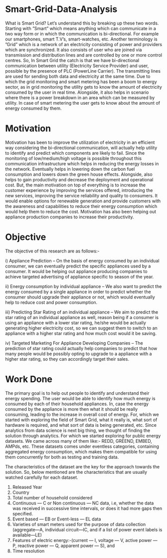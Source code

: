 # Smart-Grid-Data-Analysis

What is Smart Grid? 
Let’s understand this by breaking up these two words. Starting with ”Smart” which means anything which can communicate in a two way form or in which the communication is bi-directional. 
For example our smartphones, smart T.V’s, smart-watches, etc. Another terminology is ”Grid” which is a network of an electricity consisting of power and providers which are synchronized. It also consists of user who are joined via transmission and distribution lines and are controlled by one or more control centres.
So, In Smart Grid the catch is that we have bi-directional communication between utility (Electricity Service Provider) and user, possible by the presence of PLC (PowerLine Carrier). 
The transmitting lines are used for sending both data and electricity at the same time. Due to which the grid monitoring and smart metering has been a boom to energy sector, as in grid monitoring the utility gets to know the amount of electricity consumed by the user in real time. 
Alongside, it also helps in scenario where there is a power breakdown in an area which can be measured by utility. In case of smart metering the user gets to know about the amount of energy consumed by them.

# Motivation

Motivation has been to improve the utilization of electricity in an efficient way considering the bi-directional communication, will actually help utility to identify and predict which components are likely to fail.  Since the monitoring of low/medium/high voltage is possible throughout this communication infrastructure which helps in reducing the energy losses in the network. 
Eventually helps in lowering down the carbon fuel consumption and lowers down the green house effects. Alongside, also helps to gain productivity and decrease the deployment and operational cost. But, the main motivation on top of everything is to increase the customer experience by improving the services offered, introducing the new services, improving the service reliability and quality to consumers. It would enable options for renewable generation and provide customers with the awareness and capabilities to reduce their energy consumption which would help them to reduce the cost. 
Motivation has also been helping out appliance production companies to increase their productivity.

# Objective
The objective of this research are as follows:-

i) Appliance Prediction – On the basis of energy consumed by an individual consumer,
we can eventually predict the specific appliances used by a consumer. It would be
helping out appliance producing companies to achieve targeted advertising of appliance
specific to season of the year.

ii) Energy consumption by individual appliance – We also want to predict the energy
consumed by a single appliance in order to predict whether the consumer should upgrade their appliance or not, which would eventually help to reduce cost and power
consumption.

iii) Predicting Star Rating of an individual appliance – We aim to predict the star rating
of an individual appliance as well, reason being if a consumer is using an appliance
with a lower star rating, he/she would be actually generating higher electricity cost, so
we can suggest them to switch to an appliance with a higher star rating and how much
cost would it be saving.

iv) Targeted Marketing For Appliance Developing Companies – The prediction of star
rating could actually help companies to predict that how many people would be possibly
opting to upgrade to a appliance with a higher star rating, so they can accordingly target
their sales.

# Work Done

The primary goal is to help out people to identify and understand their energy spending. The user would be able to identify how much energy is consumed by each of their household appliances. In, case the energy consumed by the appliance is more then what it should be really consuming, leading to the increase in overall cost of energy. For, which we started with exploring the field of Smart Grid, what it really is, what sort of hardware is required, and what sort of data is being generated, etc. Since analytics from data science is next big thing, we thought of finding the solution through analytics. 
For which we started exploring for public energy datasets. We came across many of them like:- REDD, GREEND, EMBED, AMPds, etc. These datasets comes under eventless categories, containing aggregated energy consumption, which makes them compatible for using them concurrently for both as testing and training data. 

The characteristics of the dataset are the key for the approach towards the solution. So, below mentioned are the characteristics that are usually watched carefully for each
dataset.
1. Released Year
2. Country
3. Total number of household considered
4. Continuous — C or Non continuous — NC data, i.e, whether the data was received in successive time intervals, or does it had more gaps then specified.
5. Event based — EB or Event-less — EL data
6. Varieties of smart meters used for the purpose of data collection (aggregate—A,
individual circuit—IC, and if a list of power event labels is available—LE)
7. Features of electric energy:-(current — I, voltage — V, active power — P, reactive
power — Q, apparent power — S), and
8. Time resolution



